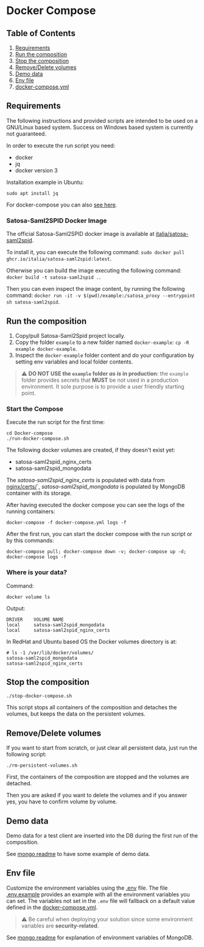 # Docker Compose

## Table of Contents

1. [Requirements](#requirements)
2. [Run the composition](#run-the-composition)
3. [Stop the composition](#stop-the-composition)
4. [Remove/Delete volumes](#remove/delete-volumes)
5. [Demo data](#demo-data)
6. [Env file](#env-file)
7. [docker-compose.yml](#docker-compose.yml)

## Requirements

The following instructions and provided scripts are intended to be used on a GNU/Linux based system. Success on Windows based system is currently not guaranteed.

In order to execute the run script you need:

* docker
* jq
* docker version 3

Installation example in Ubuntu:

```
sudo apt install jq
```

For docker-compose you can also [see here](https://docs.docker.com/compose/install/other/).

### Satosa-Saml2SPID Docker Image

The official Satosa-Saml2SPID docker image is available at 
[italia/satosa-saml2spid](https://ghcr.io/italia/satosa-saml2spid).

To install it, you can execute the following command: `sudo docker pull ghcr.io/italia/satosa-saml2spid:latest`.

Otherwise you can build the image executing the following command: `docker build -t satosa-saml2spid .`.

Then you can even inspect the image content, by running the following command: `docker run -it -v $(pwd)/example:/satosa_proxy --entrypoint sh satosa-saml2spid`.

## Run the composition

1. Copy/pull Satosa-Saml2Spid project locally.
2. Copy the folder `example` to a new folder named `docker-example`: `cp -R example docker-example`.
3. Inspect the `docker-example` folder content and do your configuration by setting env variables and local folder contents.

> :warning: **DO NOT USE the `example` folder _as is_ in production**: the `example` folder provides secrets that **MUST** be not used in a production environment. It sole purpose is to provide a user friendly starting point.

### Start the Compose

Execute the run script for the first time:

```
cd Docker-compose
./run-docker-compose.sh
```

The following docker volumes are created, if they doesn't exist yet:

* satosa-saml2spid_nginx_certs
* satosa-saml2spid_mongodata 

The *satosa-saml2spid_nginx_certs* is populated with data from [nginx/certs/](nginx/certs)`,
*satosa-saml2spid_mongodata* is populated by MongoDB container with its storage.

After having executed the docker compose you can see the logs of the running containers:
```
docker-compose -f docker-compose.yml logs -f
```

After the first run, you can start the docker compose with the run script or by this commands:

```
docker-compose pull; docker-compose down -v; docker-compose up -d; docker-compose logs -f
```
### Where is your data?

Command:

```
docker volume ls
```

Output:

```
DRIVER    VOLUME NAME
local     satosa-saml2spid_mongodata
local     satosa-saml2spid_nginx_certs
```

In RedHat and Ubuntu based OS the Docker volumes directory is at:

```
# ls -1 /var/lib/docker/volumes/
satosa-saml2spid_mongodata
satosa-saml2spid_nginx_certs
```

## Stop the composition

```
./stop-docker-compose.sh
```

This script stops all containers of the composition and detaches the volumes, but keeps the data on the persistent volumes.

## Remove/Delete volumes

If you want to start from scratch, or just clear all persistent data, just run the following script:

```
./rm-persistent-volumes.sh
```

First, the containers of the composition are stopped and the volumes are detached.

Then you are asked if you want to delete the volumes and if you answer yes, you have to confirm volume by volume.

## Demo data

Demo data for a test client are inserted into the DB during the first run of the composition.

See [mongo readme](../README.mongo.md) to have some example of demo data.

## Env file

Customize the environment variables using the [.env](.env) file.
The file [.env.example](.env.example) provides an example with all the environment variables you can set.
The variables not set in the `.env` file will fallback on a default value defined in the [docker-compose.yml](docker-compose.yml).

> :warning: Be careful when deploying your solution since some environment variables are **security-related**.

See [mongo readme](../README.mongo.md) for explanation of environment variables of MongoDB.
